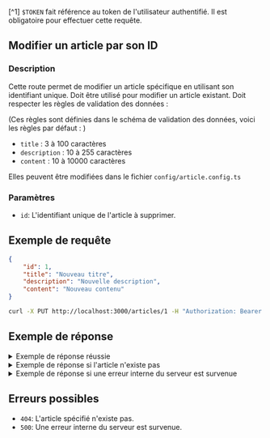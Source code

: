 [^1] `$TOKEN` fait référence au token de l'utilisateur authentifié. Il est obligatoire pour effectuer cette requête.

## Modifier un article par son ID


### Description

Cette route permet de modifier un article spécifique en utilisant son identifiant unique.
Doit être utilisé pour modifier un article existant.
Doit respecter les règles de validation des données : 

(Ces règles sont définies dans le schéma de validation des données, voici les règles par défaut : )

- `title` : 3 à 100 caractères
- `description` : 10 à 255 caractères
- `content` : 10 à 10000 caractères

Elles peuvent être modifiées dans le fichier `config/article.config.ts`

### Paramètres

- `id`: L'identifiant unique de l'article à supprimer.

## Exemple de requête

```json
{
    "id": 1,
    "title": "Nouveau titre",
    "description": "Nouvelle description",
    "content": "Nouveau contenu"
}
```

```bash
curl -X PUT http://localhost:3000/articles/1 -H "Authorization: Bearer $TOKEN" -H "Content-Type: application/json" -d '{"title": "Nouveau titre", "description": "Nouvelle description", "content": "Nouveau contenu"}'
```

## Exemple de réponse

<details>
<summary>Exemple de réponse réussie</summary>

```json
{
  "status": "success",
  "message": "Article with ID 1 updated successfully.",
  "data": {
    "id": 1,
    "title": "Nouveau titre",
    "description": "Nouvelle description",
    "content": "Nouveau contenu",
    "createdAt": "2025-02-23T14:36:19.811Z",
    "updatedAt": "2025-02-23T14:42:02.330Z"
  }
}
```
</details>

<details>
<summary>Exemple de réponse si l'article n'existe pas</summary>

```json
{
  "status": "error",
  "message": "Article non trouvé."
}
```
</details>

<details>
<summary>Exemple de réponse si une erreur interne du serveur est survenue</summary>

```json
{
  "status": "error",
  "message": "Internal server error"
}
```
</details>


## Erreurs possibles

- `404`: L'article spécifié n'existe pas.
- `500`: Une erreur interne du serveur est survenue.

